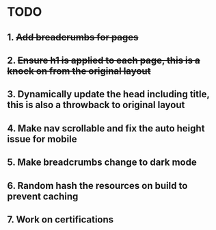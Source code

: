 # TODO

## 1. ~~Add breadcrumbs for pages~~
## 2. ~~Ensure h1 is applied to each page, this is a knock on from the original layout~~
## 3. Dynamically update the head including title, this is also a throwback to original layout
## 4. Make nav scrollable and fix the auto height issue for mobile
## 5. Make breadcrumbs change to dark mode
## 6. Random hash the resources on build to prevent caching
## 7. Work on certifications


